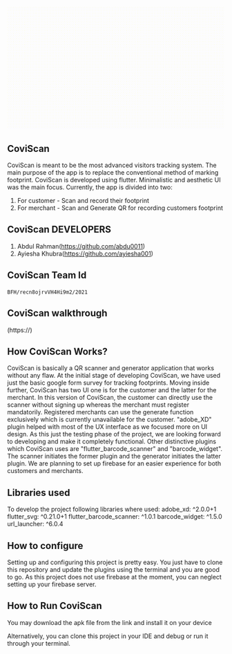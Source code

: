 ![CoviScan](https://github.com/swafwan/CoviScan/blob/main/VERSION%201.gif)
## CoviScan
 CoviScan is meant to be the most advanced visitors tracking system. The main purpose of the app is to replace the conventional method of marking footprint. CoviScan is developed using flutter. Minimalistic and aesthetic UI was the main focus. Currently, the app is divided into two:
 1) For customer - Scan and record their footprint
 2) For merchant - Scan and Generate QR for recording customers footprint

## CoviScan DEVELOPERS
  1. Abdul Rahman(https://github.com/abdu0011)
  2. Ayiesha Khubra(https://github.com/ayiesha001)

## CoviScan Team Id
    BFH/recn8ojrvVH4Hi9m2/2021
  
## CoviScan walkthrough
  (https://)
  
## How CoviScan Works?
  CoviScan is basically a QR scanner and generator application that works without any flaw. At the initial stage of developing CoviScan, we have used just the basic google form survey for tracking footprints. Moving inside further, CoviScan has two UI one is for the customer and the latter for the merchant. In this version of CoviScan, the customer can directly use the scanner without signing up whereas the merchant must register mandatorily. Registered merchants can use the generate function exclusively which is currently unavailable for the customer. "adobe_XD" plugin helped with most of the UX interface as we focused more on UI design. As this just the testing phase of the project, we are looking forward to developing and make it completely functional. Other distinctive plugins which CoviScan uses are "flutter_barcode_scanner" and "barcode_widget". The scanner initiates the former plugin and the generator initiates the latter plugin. We are planning to set up firebase for an easier experience for both customers and merchants. 

## Libraries used
  To develop the project following libraries where used:
  adobe_xd: ^2.0.0+1
  flutter_svg: ^0.21.0+1
  flutter_barcode_scanner: ^1.0.1
  barcode_widget: ^1.5.0
  url_launcher: ^6.0.4
 
    
## How to configure
  Setting up and configuring this project is pretty easy. You just have to clone this repository and update the plugins using the terminal and you are good to go. As this project does not use firebase at the moment, you can neglect setting up your firebase server.
  
## How to Run CoviScan
   You may download the apk file from the link and install it on your device

   Alternatively, you can clone this project in your IDE and debug or run it through your terminal.
